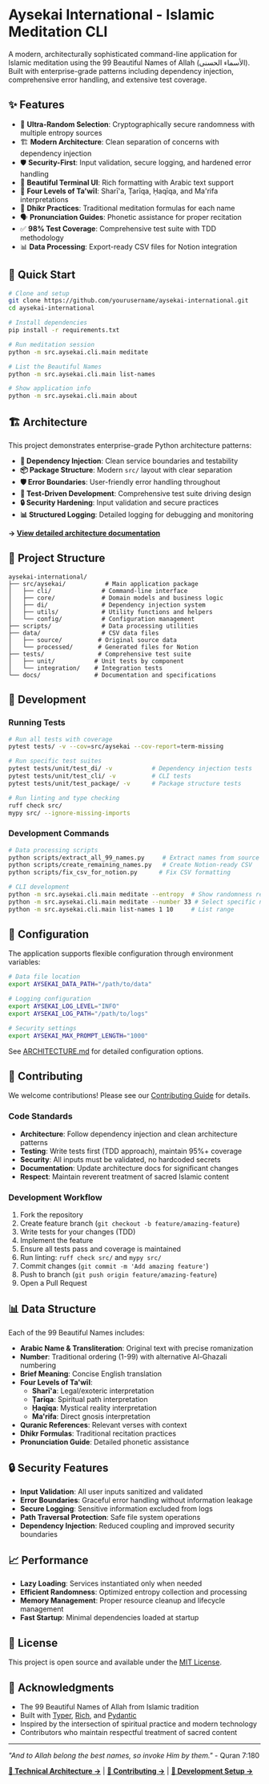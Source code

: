 # Aysekai International - Islamic Meditation CLI

A modern, architecturally sophisticated command-line application for Islamic meditation using the 99 Beautiful Names of Allah (الأسماء الحسنى). Built with enterprise-grade patterns including dependency injection, comprehensive error handling, and extensive test coverage.

## ✨ Features

- 🎲 **Ultra-Random Selection**: Cryptographically secure randomness with multiple entropy sources
- 🏗️ **Modern Architecture**: Clean separation of concerns with dependency injection
- 🛡️ **Security-First**: Input validation, secure logging, and hardened error handling  
- 🌙 **Beautiful Terminal UI**: Rich formatting with Arabic text support
- 📖 **Four Levels of Ta'wīl**: Sharī'a, Ṭarīqa, Ḥaqīqa, and Ma'rifa interpretations
- 📿 **Dhikr Practices**: Traditional meditation formulas for each name
- 🗣️ **Pronunciation Guides**: Phonetic assistance for proper recitation
- ✅ **98% Test Coverage**: Comprehensive test suite with TDD methodology
- 📊 **Data Processing**: Export-ready CSV files for Notion integration

## 🚀 Quick Start

```bash
# Clone and setup
git clone https://github.com/yourusername/aysekai-international.git
cd aysekai-international

# Install dependencies  
pip install -r requirements.txt

# Run meditation session
python -m src.aysekai.cli.main meditate

# List the Beautiful Names
python -m src.aysekai.cli.main list-names

# Show application info
python -m src.aysekai.cli.main about
```

## 🏗️ Architecture

This project demonstrates enterprise-grade Python architecture patterns:

- **🔧 Dependency Injection**: Clean service boundaries and testability
- **📦 Package Structure**: Modern `src/` layout with clear separation
- **🛡️ Error Boundaries**: User-friendly error handling throughout
- **🧪 Test-Driven Development**: Comprehensive test suite driving design
- **🔒 Security Hardening**: Input validation and secure practices
- **📊 Structured Logging**: Detailed logging for debugging and monitoring

**→ [View detailed architecture documentation](ARCHITECTURE.md)**

## 📁 Project Structure

```
aysekai-international/
├── src/aysekai/           # Main application package
│   ├── cli/              # Command-line interface
│   ├── core/             # Domain models and business logic
│   ├── di/               # Dependency injection system
│   ├── utils/            # Utility functions and helpers
│   └── config/           # Configuration management
├── scripts/              # Data processing utilities
├── data/                 # CSV data files
│   ├── source/          # Original source data
│   └── processed/       # Generated files for Notion
├── tests/               # Comprehensive test suite
│   ├── unit/           # Unit tests by component
│   └── integration/    # Integration tests
└── docs/               # Documentation and specifications
```

## 🧪 Development

### Running Tests

```bash
# Run all tests with coverage
pytest tests/ -v --cov=src/aysekai --cov-report=term-missing

# Run specific test suites
pytest tests/unit/test_di/ -v           # Dependency injection tests
pytest tests/unit/test_cli/ -v          # CLI tests  
pytest tests/unit/test_package/ -v      # Package structure tests

# Run linting and type checking
ruff check src/
mypy src/ --ignore-missing-imports
```

### Development Commands

```bash
# Data processing scripts
python scripts/extract_all_99_names.py     # Extract names from source
python scripts/create_remaining_names.py   # Create Notion-ready CSV
python scripts/fix_csv_for_notion.py      # Fix CSV formatting

# CLI development  
python -m src.aysekai.cli.main meditate --entropy  # Show randomness report
python -m src.aysekai.cli.main meditate --number 33 # Select specific name
python -m src.aysekai.cli.main list-names 1 10     # List range
```

## 🔧 Configuration

The application supports flexible configuration through environment variables:

```bash
# Data file location
export AYSEKAI_DATA_PATH="/path/to/data"

# Logging configuration
export AYSEKAI_LOG_LEVEL="INFO"
export AYSEKAI_LOG_PATH="/path/to/logs"

# Security settings  
export AYSEKAI_MAX_PROMPT_LENGTH="1000"
```

See [ARCHITECTURE.md](ARCHITECTURE.md) for detailed configuration options.

## 🤝 Contributing

We welcome contributions! Please see our [Contributing Guide](CONTRIBUTING.md) for details.

### Code Standards

- **Architecture**: Follow dependency injection and clean architecture patterns
- **Testing**: Write tests first (TDD approach), maintain 95%+ coverage  
- **Security**: All inputs must be validated, no hardcoded secrets
- **Documentation**: Update architecture docs for significant changes
- **Respect**: Maintain reverent treatment of sacred Islamic content

### Development Workflow

1. Fork the repository
2. Create feature branch (`git checkout -b feature/amazing-feature`)
3. Write tests for your changes (TDD)
4. Implement the feature
5. Ensure all tests pass and coverage is maintained
6. Run linting: `ruff check src/` and `mypy src/`
7. Commit changes (`git commit -m 'Add amazing feature'`)
8. Push to branch (`git push origin feature/amazing-feature`)
9. Open a Pull Request

## 📊 Data Structure

Each of the 99 Beautiful Names includes:

- **Arabic Name & Transliteration**: Original text with precise romanization
- **Number**: Traditional ordering (1-99) with alternative Al-Ghazali numbering
- **Brief Meaning**: Concise English translation
- **Four Levels of Ta'wīl**: 
  - **Sharī'a**: Legal/exoteric interpretation
  - **Ṭarīqa**: Spiritual path interpretation  
  - **Ḥaqīqa**: Mystical reality interpretation
  - **Ma'rifa**: Direct gnosis interpretation
- **Quranic References**: Relevant verses with context
- **Dhikr Formulas**: Traditional recitation practices
- **Pronunciation Guide**: Detailed phonetic assistance

## 🔒 Security Features

- **Input Validation**: All user inputs sanitized and validated
- **Error Boundaries**: Graceful error handling without information leakage
- **Secure Logging**: Sensitive information excluded from logs
- **Path Traversal Protection**: Safe file system operations
- **Dependency Injection**: Reduced coupling and improved security boundaries

## 📈 Performance

- **Lazy Loading**: Services instantiated only when needed
- **Efficient Randomness**: Optimized entropy collection and processing
- **Memory Management**: Proper resource cleanup and lifecycle management
- **Fast Startup**: Minimal dependencies loaded at startup

## 📜 License

This project is open source and available under the [MIT License](LICENSE).

## 🙏 Acknowledgments

- The 99 Beautiful Names of Allah from Islamic tradition
- Built with [Typer](https://typer.tiangolo.com/), [Rich](https://rich.readthedocs.io/), and [Pydantic](https://pydantic.dev/)
- Inspired by the intersection of spiritual practice and modern technology
- Contributors who maintain respectful treatment of sacred content

---

*"And to Allah belong the best names, so invoke Him by them."* - Quran 7:180

**[📖 Technical Architecture →](ARCHITECTURE.md)** | **[🤝 Contributing →](CONTRIBUTING.md)** | **[🔧 Development Setup →](docs/development.md)**